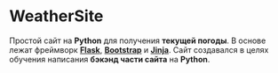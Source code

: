 # WeatherSite
Простой сайт на **Python** для получения **текущей погоды**. В основе лежат фреймворк **[Flask](https://ru.wikipedia.org/wiki/Flask_(%D0%B2%D0%B5%D0%B1-%D1%84%D1%80%D0%B5%D0%B9%D0%BC%D0%B2%D0%BE%D1%80%D0%BA))**, **[Bootstrap](https://getbootstrap.com/)** и **[Jinja](https://ru.wikipedia.org/wiki/Jinja)**. Сайт создавался в целях обучения написания **бэкэнд части сайта** на **Python**. 
